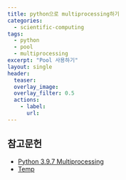```yaml
---
title: python으로 multiprocessing하기
categories:
  - scientific-computing
tags:
  - python
  - pool
  - multiprocessing
excerpt: "Pool 사용하기"
layout: single
header:
  teaser: 
  overlay_image: 
  overlay_filter: 0.5
  actions:
    - label: 
      url: 
---
```


## 참고문헌

- [Python 3.9.7 Multiprocessing](https://docs.python.org/3/library/multiprocessing.html)
- [Temp](https://tempdev.tistory.com/entry/Python-multiprocessingPool-%EB%A9%80%ED%8B%B0%ED%94%84%EB%A1%9C%EC%84%B8%EC%8B%B1-2)
